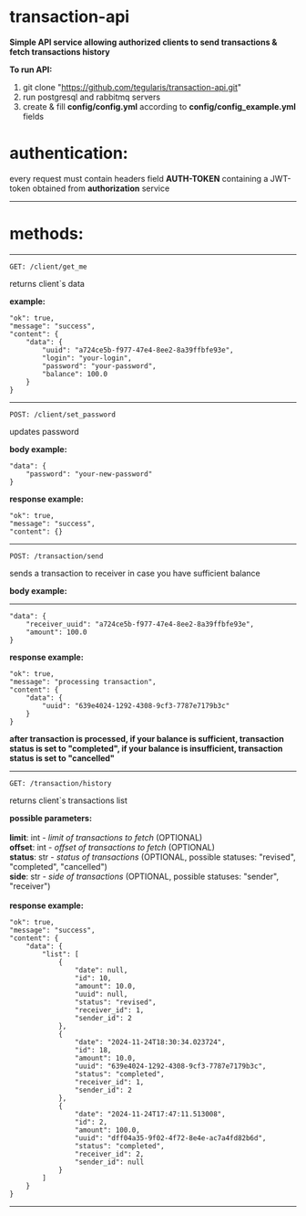 # transaction-api
<b>Simple API service allowing authorized clients to send transactions &amp; fetch transactions history</b>

<b>To run API:</b>
1) git clone "https://github.com/tegularis/transaction-api.git"
2) run postgresql and rabbitmq servers
3) create & fill <b>config/config.yml</b> according to <b>config/config_example.yml</b> fields


# authentication:

every request must contain headers field <b>AUTH-TOKEN</b> containing a JWT-token obtained from <b>authorization</b> service

---
# methods:

---
    GET: /client/get_me

returns client`s data

<b>example:</b>


    "ok": true,
    "message": "success",
    "content": {
        "data": {
            "uuid": "a724ce5b-f977-47e4-8ee2-8a39ffbfe93e",
            "login": "your-login",
            "password": "your-password",
            "balance": 100.0
        }
    }

---

    POST: /client/set_password

updates password

<b>body example:</b>


    "data": {
        "password": "your-new-password"
    }
<b>response example:</b>


    "ok": true,
    "message": "success",
    "content": {}

---

    POST: /transaction/send

sends a transaction to receiver in case you have sufficient balance

<b>body example:</b>

---

    "data": {
        "receiver_uuid": "a724ce5b-f977-47e4-8ee2-8a39ffbfe93e",
        "amount": 100.0
    }
<b>response example:</b>


    "ok": true,
    "message": "processing transaction",
    "content": {
        "data": {
            "uuid": "639e4024-1292-4308-9cf3-7787e7179b3c"
        }
    }

<b>after transaction is processed, if your balance is sufficient, transaction status is set to "completed", if your balance is insufficient, transaction status is set to "cancelled"</b>

---

    GET: /transaction/history

returns client`s transactions list<br/>

<b>possible parameters:<br/><br/></b>
<b>limit</b>: int - <i>limit of transactions to fetch</i> (OPTIONAL)<br/> 
<b>offset</b>: int - <i>offset of transactions to fetch</i> (OPTIONAL)<br/>
<b>status</b>: str - <i>status of transactions</i> (OPTIONAL, possible statuses: "revised", "completed", "cancelled")<br/>
<b>side</b>: str  - <i>side of transactions</i> (OPTIONAL, possible statuses: "sender", "receiver")<br/> 
<br/>
<b>response example:</b>

    "ok": true,
    "message": "success",
    "content": {
        "data": {
            "list": [
                {
                    "date": null,
                    "id": 10,
                    "amount": 10.0,
                    "uuid": null,
                    "status": "revised",
                    "receiver_id": 1,
                    "sender_id": 2
                },
                {
                    "date": "2024-11-24T18:30:34.023724",
                    "id": 18,
                    "amount": 10.0,
                    "uuid": "639e4024-1292-4308-9cf3-7787e7179b3c",
                    "status": "completed",
                    "receiver_id": 1,
                    "sender_id": 2
                },
                {
                    "date": "2024-11-24T17:47:11.513008",
                    "id": 2,
                    "amount": 100.0,
                    "uuid": "dff04a35-9f02-4f72-8e4e-ac7a4fd82b6d",
                    "status": "completed",
                    "receiver_id": 2,
                    "sender_id": null
                }
            ]
        }
    }


---
